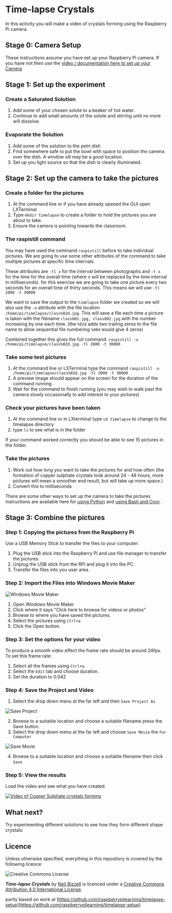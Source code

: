 # Time-lapse Crystals

In this activity you will make a video of crystals forming using the Raspberry Pi camera.

## Stage 0: Camera Setup

These instructions assume you have set up your Raspberry Pi camera. If you have not then use the [video / documentation here to set up your Camera](http://raspberrypi.org/help/camera-module-setup/) 

## Stage 1: Set up the experiment

### Create a Saturated Solution

1. Add some of your chosen solute to a beaker of hot water.
1. Continue to add small amounts of the solute and stirring until no more will dissolve.

### Evaporate the Solution

1. Add some of the solution to the petri dish
1. Find somewhere safe to put the bowl with space to position the camera over the dish. A window sill may be a good location.
1. Set up you light source so that the dish is clearly illuminated.

## Stage 2: Set up the camera to take the pictures

### Create a folder for the pictures

1. At the command line or if you have already opened the GUI open LXTerminal
1. Type `mkdir timelapse` to create a folder to hold the pictures you are about to take.
1. Ensure the camera is pointing towards the classroom.

### The raspistill command
You may have used the command `raspistill` before to take individual pictures. We are going to use some other attributes of the command to take multiple pictures at specific time intervals. 
 
These attributes are `-tl x` for the interval between photographs and `-t x` for the time for the overall 
time (where x will be replaced by the time interval in milliseconds). for this exercise we are going to take one picture every two seconds for an overall time of thirty seconds. This means we will use `-tl 2000 -t 30000`

We want to save the output to the `timelapse` folder we created so we will also use the `-o` attribute with the file location `/home/pi/timelapse/class%02d.jpg`. This will save a file each time a picture is taken with the filename `class001.jpg, class002.jpg` with the number increasing by one each time. (the `%02d` adds two trailing zeros to the file name to allow sequential file numbering  `%40d` would give 4 zeros)

Combined together this gives the full command: `raspistill -o /home/pi/timelapse/class%02d.jpg -tl 2000 -t 30000`


### Take some test pictures
1. At the command line or LXTerminal type the command `raspistill -o /home/pi/timelapse/class%02d.jpg -tl 2000 -t 30000`
1. A preview image should appear on the screen for the duration of the command running.
1. Wait for the command to finish running (you may wish to walk past the camera slowly occasionally to add interest to your pictures)

### Check your pictures have been taken

1. At the command line or in LXterminal type `cd timelapse` to change to the timelapse directory
1. type `ls` to see what is in the folder

If your command worked correctly you should be able to see 15 pictures in the folder.

### Take the pictures

1. Work out how long you want to take the pictures for and how often (the formation of copper sulphate crystals took around 24 - 48 hours, more pictures will mean a smoother end result, but will take up more space.)
1. Convert this to milliseconds 

There are some other ways to set up the camera to take the pictures instructions are available here for [using Python](https://github.com/NBizzell/time-lapse-crystals/blob/master/Lesson-2/worksheet2.md) and [ using Bash and Cron](https://github.com/NBizzell/time-lapse-crystals/blob/master/Lesson-2/worksheet4.md).

## Stage 3: Combine the pictures

### Step 1: Copying the pictures from the Raspberry Pi

Use a USB Memory Stick to transfer the files to your computer:

1. Plug the USB stick into the Raspberry Pi and use file manager to transfer the pictures.
1. Unplug the USB stick from the RPi and plug it into the PC. 
1. Transfer the files into you user area. 


### Step 2: Import the Files into Windows Movie Maker

  ![Windows Movie Maker](/images/wmp.png)

1. Open Windows Movie Maker
1. Click where it says "Click here to browse for videos or photos"
1. Browse to where you have saved the pictures.
1. Select the pictures using `Ctrl+a`
1. Click the Open button. 

### Step 3: Set the options for your video

To produce a smooth video effect the frame rate should be around 24fps. To set this frame rate:

1. Select all the frames using `Ctrl+a`.
1. Select the `Edit` tab and choose duration.
1. Set the duration to 0.042

### Step 4: Save the Project and Video

1. Select the drop down menu at the far left and then `Save Project As`

  ![Save Project](/images/saveproject.png)

2. Browse to a suitable location and choose a suitable filename press the Save button.
3. Select the drop down menu at the far left and choose `Save Movie` the `For Computer`

 ![Save Movie](/images/savemovie.png)

4. Browse to a suitable location and choose a suitable filename then click `Save`

### Step 5: View the results

Load the video and see what you have created.

[![Video of Copper Sulphate crystals forming](http://img.youtube.com/vi/SYl7JsgNdz4/0.jpg)](https://www.youtube.com/watch?v=SYl7JsgNdz4)



## What next?

Try experimenting different solutions to see how they form different shape crystals.


## Licence

Unless otherwise specified, everything in this repository is covered by the following licence:

![Creative Commons License](http://i.creativecommons.org/l/by-sa/4.0/88x31.png)

***Time-lapse Crystals*** by [Neil Bizzell](https://twitter.com/PiVangelist) is licenced under a [Creative Commons Attribution 4.0 International License](http://creativecommons.org/licenses/by-sa/4.0/).


partly based on work at [https://github.com/raspberrypilearning/timelapse-setup](https://github.com/raspberrypilearning/timelapse-setup)

